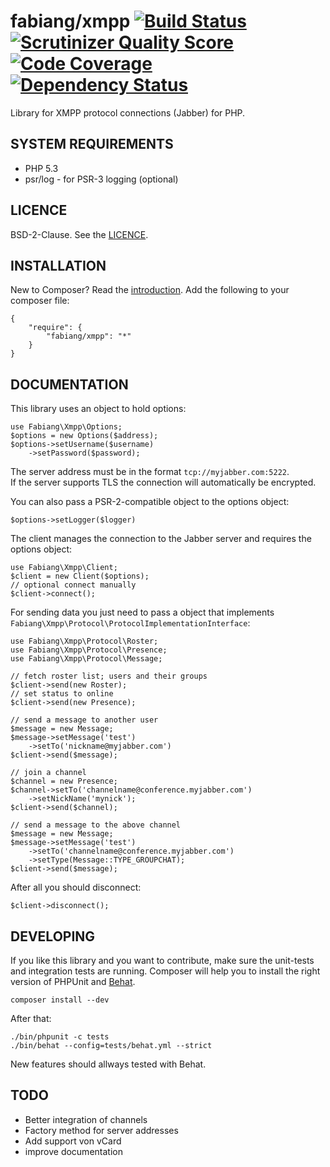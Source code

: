 # fabiang/xmpp [![Build Status](https://travis-ci.org/fabiang/xmpp.png?branch=master)](https://travis-ci.org/fabiang/xmpp) [![Scrutinizer Quality Score](https://scrutinizer-ci.com/g/fabiang/xmpp/badges/quality-score.png?s=2605ad2bc987ff8501b8f749addff43ec1ac7098)](https://scrutinizer-ci.com/g/fabiang/xmpp/) [![Code Coverage](https://scrutinizer-ci.com/g/fabiang/xmpp/badges/coverage.png?s=cec78be78925c90569743c3265f7fe7d1fa1f2cd)](https://scrutinizer-ci.com/g/fabiang/xmpp/) [![Dependency Status](https://gemnasium.com/fabiang/xmpp.png)](https://gemnasium.com/fabiang/xmpp)

Library for XMPP protocol connections (Jabber) for PHP.

## SYSTEM REQUIREMENTS

- PHP 5.3
- psr/log - for PSR-3 logging (optional)

## LICENCE

BSD-2-Clause. See the [LICENCE](LICENCE.md).

## INSTALLATION

New to Composer? Read the [introduction](https://getcomposer.org/doc/00-intro.md#introduction). Add the following to your composer file:

    {
        "require": {
            "fabiang/xmpp": "*"
        }
    }

## DOCUMENTATION

This library uses an object to hold options:

    use Fabiang\Xmpp\Options;
    $options = new Options($address);
    $options->setUsername($username)
        ->setPassword($password);

The server address must be in the format `tcp://myjabber.com:5222`.  
If the server supports TLS the connection will automatically be encrypted.

You can also pass a PSR-2-compatible object to the options object:

    $options->setLogger($logger)

The client manages the connection to the Jabber server and requires the options object:

    use Fabiang\Xmpp\Client;
    $client = new Client($options);
    // optional connect manually
    $client->connect();

For sending data you just need to pass a object that implements `Fabiang\Xmpp\Protocol\ProtocolImplementationInterface`:

    use Fabiang\Xmpp\Protocol\Roster;
    use Fabiang\Xmpp\Protocol\Presence;
    use Fabiang\Xmpp\Protocol\Message;

    // fetch roster list; users and their groups
    $client->send(new Roster);
    // set status to online
    $client->send(new Presence);

    // send a message to another user
    $message = new Message;
    $message->setMessage('test')
        ->setTo('nickname@myjabber.com')
    $client->send($message);

    // join a channel
    $channel = new Presence;
    $channel->setTo('channelname@conference.myjabber.com')
        ->setNickName('mynick');
    $client->send($channel);

    // send a message to the above channel
    $message = new Message;
    $message->setMessage('test')
        ->setTo('channelname@conference.myjabber.com')
        ->setType(Message::TYPE_GROUPCHAT);
    $client->send($message);

After all you should disconnect:

    $client->disconnect();

## DEVELOPING

If you like this library and you want to contribute, make sure the unit-tests and integration tests are running.
Composer will help you to install the right version of PHPUnit and [Behat](http://behat.org/).

    composer install --dev

After that:

    ./bin/phpunit -c tests
    ./bin/behat --config=tests/behat.yml --strict

New features should allways tested with Behat.

## TODO
    
- Better integration of channels
- Factory method for server addresses
- Add support von vCard
- improve documentation
